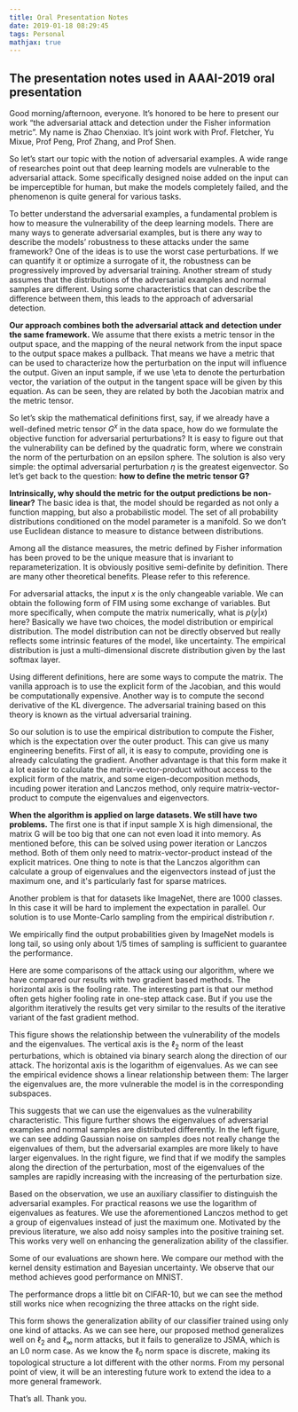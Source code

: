 ```yaml
---
title: Oral Presentation Notes
date: 2019-01-18 08:29:45
tags: Personal
mathjax: true
---
```


## The presentation notes used in AAAI-2019 oral presentation

<!--more-->
Good morning/afternoon, everyone. It’s honored to be here to present our work “the adversarial attack and detection under the Fisher information metric”. My name is Zhao Chenxiao. It’s joint work with Prof. Fletcher, Yu Mixue, Prof Peng, Prof Zhang, and Prof Shen. 

So let’s start our topic with the notion of adversarial examples. A wide range of researches point out that deep learning models are vulnerable to the adversarial attack. Some specifically designed noise added on the input can be imperceptible for human, but make the models completely failed, and the phenomenon is quite general for various tasks.

To better understand the adversarial examples, a fundamental problem is how to measure the vulnerability of the deep learning models. There are many ways to generate adversarial examples, but is there any way to describe the models’ robustness to these attacks under the same framework? One of the ideas is to use the worst case perturbations. If we can quantify it or optimize a surrogate of it, the robustness can be progressively improved by adversarial training. Another stream of study assumes that the distributions of the adversarial examples and normal samples are different. Using some characteristics that can describe the difference between them, this leads to the approach of adversarial detection.

**Our approach combines both the adversarial attack and detection under the same framework.** We assume that there exists a metric tensor in the output space, and the mapping of the neural network from the input space to the output space makes a pullback. That means we have a metric that can be used to characterize how the perturbation on the input will influence the output. Given an input sample, if we use \eta to denote the perturbation vector, the variation of the output in the tangent space will be given by this equation. As can be seen, they are related by both the Jacobian matrix and the metric tensor.

So let’s skip the mathematical definitions first, say, if we already have a well-defined metric tensor $G^{x}$ in the data space, how do we formulate the objective function for adversarial perturbations? It is easy to figure out that the vulnerability can be defined by the quadratic form, where we constrain the norm of the perturbation on an epsilon sphere. The solution is also very simple: the optimal adversarial perturbation $\eta$ is the greatest eigenvector. So let’s get back to the question: **how to define the metric tensor G?**

**Intrinsically, why should the metric for the output predictions be non-linear?** The basic idea is that, the model should be regarded as not only a function mapping, but also a probabilistic model. The set of all probability distributions conditioned on the model parameter is a manifold. So we don’t use Euclidean distance to measure to distance between distributions. 

Among all the distance measures, the metric defined by Fisher information has been proved to be the unique measure that is invariant to reparameterization. It is obviously positive semi-definite by definition. There are many other theoretical benefits. Please refer to this reference.

For adversarial attacks, the input $x$ is the only changeable variable. We can obtain the following form of FIM using some exchange of variables. But more specifically, when compute the matrix numerically, what is $p(y|x)$ here? Basically we have two choices, the model distribution or empirical distribution. The model distribution can not be directly observed but really reflects some intrinsic features of the model, like uncertainty. The empirical distribution is just a multi-dimensional discrete distribution given by the last softmax layer. 

Using different definitions, here are some ways to compute the matrix. The vanilla approach is to use the explicit form of the Jacobian, and this would be computationally expensive. Another way is to compute the second derivative of the KL divergence. The adversarial training based on this theory is known as the virtual adversarial training.

So our solution is to use the empirical distribution to compute the Fisher, which is the expectation over the outer product. This can give us many engineering benefits. First of all, it is easy to compute, providing one is already calculating the gradient. Another advantage is that this form make it a lot easier to calculate the matrix-vector-product without access to the explicit form of the matrix, and some eigen-decomposition methods, incuding power iteration and Lanczos method, only require matrix-vector-product to compute the eigenvalues and eigenvectors.

**When the algorithm is applied on large datasets. We still have two problems.** The first one is that if input sample X is high dimensional, the matrix G will be too big that one can not even load it into memory. As mentioned before, this can be solved using power iteration or Lanczos method. Both of them only need to matrix-vector-product instead of the explicit matrices. One thing to note is that the Lanczos algorithm can calculate a group of eigenvalues and the eigenvectors instead of just the maximum one, and it's particularly fast for sparse matrices.

Another problem is that for datasets like ImageNet, there are 1000 classes. In this case it will be hard to implement the expectation in parallel. Our solution is to use Monte-Carlo sampling from the empirical distribution $r$. 

We empirically find the output probabilities given by ImageNet models is long tail, so using only about 1/5 times of sampling is sufficient to guarantee the performance.

Here are some comparisons of the attack using our algorithm, where we have compared our results with two gradient based methods. The horizontal axis is the fooling rate. The interesting part is that our method often gets higher fooling rate in one-step attack case. But if you use the algorithm iteratively the results get very similar to the results of the iterative variant of the fast gradient method.

This figure shows the relationship between the vulnerability of the models and the eigenvalues. The vertical axis is the $\ell_{2}$ norm of the least perturbations, which is obtained via binary search along the direction of our attack. The horizontal axis is the logarithm of eigenvalues. As we can see the empirical evidence shows a linear relationship between them: The larger the eigenvalues are, the more vulnerable the model is in the corresponding subspaces.

This suggests that we can use the eigenvalues as the vulnerability characteristic. This figure further shows the eigenvalues of adversarial examples and normal samples are distributed differently. In the left figure, we can see adding Gaussian noise on samples does not really change the eigenvalues of them, but the adversarial examples are more likely to have larger eigenvalues. In the right figure, we find that if we modify the samples along the direction of the perturbation, most of the eigenvalues of the samples are rapidly increasing with the increasing of the perturbation size.

Based on the observation, we use an auxiliary classifier to distinguish the adversarial examples. For practical reasons we use the logarithm of eigenvalues as features. We use the aforementioned Lanczos method to get a group of eigenvalues instead of just the maximum one. Motivated by the previous literature, we also add noisy samples into the positive training set. This works very well on enhancing the generalization ability of the classifier.

Some of our evaluations are shown here. We compare our method with the kernel density estimation and Bayesian uncertainty. We observe that our method achieves good performance on MNIST. 

The performance drops a little bit on CIFAR-10, but we can see the method still works nice when recognizing the three attacks on the right side.

This form shows the generalization ability of our classifier trained using only one kind of attacks. As we can see here, our proposed method generalizes well on $\ell_{2}$ and $\ell_{\infty}$ norm attacks, but it fails to generalize to JSMA, which is an L0 norm case. As we know the $\ell_{0}$ norm space is discrete, making its topological structure a lot different with the other norms. From my personal point of view, it will be an interesting future work to extend the idea to a more general framework.

That’s all. Thank you.